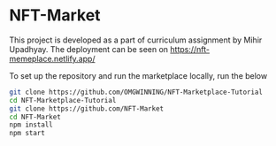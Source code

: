 # NFT-Market

This project is developed as a part of curriculum assignment by Mihir Upadhyay.
The deployment can be seen on https://nft-memeplace.netlify.app/

To set up the repository and run the marketplace locally, run the below
```bash
git clone https://github.com/OMGWINNING/NFT-Marketplace-Tutorial
cd NFT-Marketplace-Tutorial
git clone https://github.com/NFT-Market
cd NFT-Market
npm install
npm start
```
